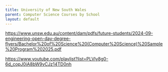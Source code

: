 ```yaml
---
title: University of New South Wales
parent: Computer Science Courses by School
layout: default
---
```


https://www.unsw.edu.au/content/dam/pdfs/future-students/2024-09-engineering-open-day-degree-flyers/Bachelor%20of%20Science%20(Computer%20Science)%20Sample%20Program%202025.pdf

https://www.youtube.com/playlist?list=PLVly8g0-6d_copJ0iA8bW9vCJz14TD0nh